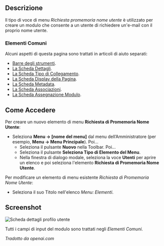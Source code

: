 <!-- Filename: Help4.x:Menu_Item:_Username_Reminder_Request / Display title: Richiesta di Promemoria Nome Utente -->

## Descrizione

Il tipo di voce di menu *Richiesta promemoria nome utente* è utilizzato per creare un modulo che consente a un utente di richiedere un'e-mail con il proprio nome utente.

### Elementi Comuni

Alcuni aspetti di questa pagina sono trattati in articoli di aiuto separati:

* [Barre degli strumenti](jdocmanual?article=help/common-elements/toolbars).
* [La Scheda Dettagli](jdocmanual?article=help/menu-items-common/menu-item-details).
* [La Scheda Tipo di Collegamento](jdocmanual?article=help/menu-items-common/menu-item-link-type).
* [La Scheda Display della Pagina](jdocmanual?article=help/menu-items-common/menu-item-page-display).
* [La Scheda Metadata](jdocmanual?article=help/menu-items-common/menu-item-metadata).
* [La Scheda Associazioni](jdocmanual?article=help/common-elements/edit-associations).
* [La Scheda Assegnazione Modulo](jdocmanual?article=help/menu-items-common/menu-item-module-assignment).

## Come Accedere

Per creare un nuovo elemento di menu **Richiesta di Promemoria Nome Utente**:

- Seleziona **Menu → \[nome del menu\]** dal menu dell’Amministratore
  (per esempio, **Menu → Menu Principale**). Poi...
  - Seleziona il pulsante **Nuovo** nella Toolbar. Poi...
  - Seleziona il pulsante **Seleziona Tipo di Elemento del Menu**.
  - Nella finestra di dialogo modale, seleziona la voce **Utenti** per aprire un elenco e poi seleziona l'elemento **Richiesta di Promemoria Nome Utente**.

Per modificare un elemento di menu esistente *Richiesta di Promemoria Nome Utente*:

- Seleziona il suo Titolo nell'elenco *Menu: Elementi*.

## Screenshot

![Scheda dettagli profilo utente](../../../it/images/menu-items/users-username-reminder-request-details-tab.png)

Tutti i campi di input del modulo sono trattati negli *Elementi Comuni*.

*Tradotto da openai.com*


